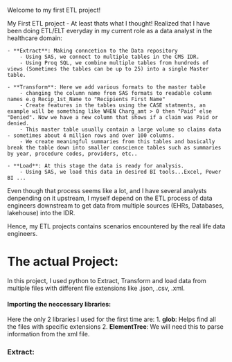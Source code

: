 Welcome to my first ETL project!

My First ETL project - At least thats what I thought! Realized that I have been doing ETL/ELT everyday in my current role as a data analyst in the healthcare domain:

    - **Extract**: Making conncetion to the Data repository
        - Using SAS, we connect to multiple tables in the CMS IDR. 
        - Using Proq SQL, we combine multiple tables from hundreds of views (Sometimes the tables can be up to 25) into a single Master table.

    - **Transform**: Here we add various formats to the master table 
        - changing the column name from SAS formats to readable column names e.g Recip_1st_Name to "Recipients First Name"
        - Create features in the tables using the CASE statments, an example will be something like WHEN Charg_amt > 0 then "Paid" else "Denied". Now we have a new column that shows if a claim was Paid or denied.
        - This master table usually contain a large volume so claims data - sometimes about 4 million rows and over 100 columns.
        - We create meaningful summaries from this tables and basically break the table down into smaller conscience tables such as summaries by year, procedure codes, providers, etc..

    - **Load**: At this stage the data is ready for analysis.
        - Using SAS, we load this data in desired BI tools...Excel, Power BI ...

Even though that process seems like a lot, and I have several analysts denpending on it upstream, I myself depend on the ETL process of data engineers downstream to get data from multiple sources (EHRs, Databases, lakehouse) into the IDR.

Hence, my ETL projects contains scenarios encountered by the real life data engineers.

# The actual Project:

In this project, I used python to Extract, Transform and load data from multiple files with different file extensions like .json, .csv, .xml.

#### Importing the neccessary libraries:
Here the only 2 libraries I used for the first time are:
    1. **glob**: Helps find all the files with specific extensions
    2. **ElementTree**: We will need this to parse information from the xml file. 

### Extract: 
